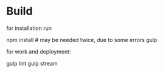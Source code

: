 Build
=====

for installation run

  npm install # may be needed twice, due to some errors
  gulp 


for work and deployment:

  gulp lint
  gulp stream

